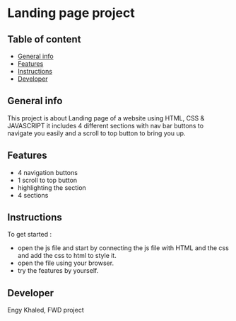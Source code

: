# Landing page project
## Table of content
* [General info](#general-info)
* [Features](#features)
* [Instructions](#instructions)
* [Developer](#developer)
## General info
This project is about Landing page of a website using HTML, CSS & JAVASCRIPT
it includes 4 different sections with nav bar buttons to navigate you easily and a scroll to top button to bring you up.
## Features
* 4 navigation buttons
* 1 scroll to top button
* highlighting the section
* 4 sections
## Instructions
 To get started : 
* open the js file and start by connecting the js file with HTML and the css and add the css to html to style it.
* open the file using your browser. 
* try the features by yourself.
## Developer
Engy Khaled, FWD project


